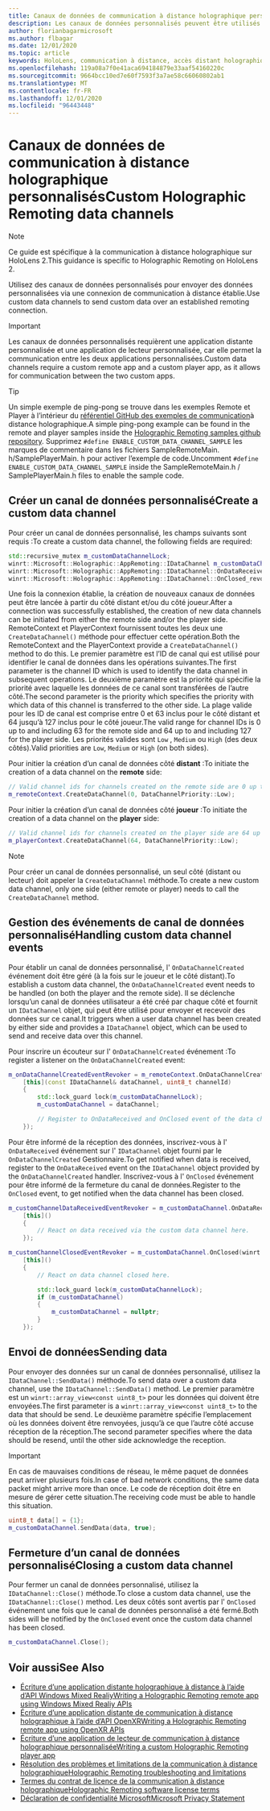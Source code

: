 ```yaml
---
title: Canaux de données de communication à distance holographique personnalisés
description: Les canaux de données personnalisés peuvent être utilisés pour envoyer des données utilisateur sur la connexion de communication à distance holographique déjà établie.
author: florianbagarmicrosoft
ms.author: flbagar
ms.date: 12/01/2020
ms.topic: article
keywords: HoloLens, communication à distance, accès distant holographique, casque de réalité mixte, casque Windows Mixed Reality, casque de réalité virtuelle, canaux de données
ms.openlocfilehash: 119a08a7f0e41aca694184879e33aaf54160220c
ms.sourcegitcommit: 9664bcc10ed7e60f7593f3a7ae58c66060802ab1
ms.translationtype: MT
ms.contentlocale: fr-FR
ms.lasthandoff: 12/01/2020
ms.locfileid: "96443448"
---
```

# <a name="custom-holographic-remoting-data-channels"></a><span data-ttu-id="b7a89-104">Canaux de données de communication à distance holographique personnalisés</span><span class="sxs-lookup"><span data-stu-id="b7a89-104">Custom Holographic Remoting data channels</span></span>

>[!NOTE]
><span data-ttu-id="b7a89-105">Ce guide est spécifique à la communication à distance holographique sur HoloLens 2.</span><span class="sxs-lookup"><span data-stu-id="b7a89-105">This guidance is specific to Holographic Remoting on HoloLens 2.</span></span>

<span data-ttu-id="b7a89-106">Utilisez des canaux de données personnalisés pour envoyer des données personnalisées via une connexion de communication à distance établie.</span><span class="sxs-lookup"><span data-stu-id="b7a89-106">Use custom data channels to send custom data over an established remoting connection.</span></span>

>[!IMPORTANT]
><span data-ttu-id="b7a89-107">Les canaux de données personnalisés requièrent une application distante personnalisée et une application de lecteur personnalisée, car elle permet la communication entre les deux applications personnalisées.</span><span class="sxs-lookup"><span data-stu-id="b7a89-107">Custom data channels require a custom remote app and a custom player app, as it allows for communication between the two custom apps.</span></span>

>[!TIP]
><span data-ttu-id="b7a89-108">Un simple exemple de ping-pong se trouve dans les exemples Remote et Player à l’intérieur du [référentiel GitHub des exemples de communication](https://github.com/microsoft/MixedReality-HolographicRemoting-Samples)à distance holographique.</span><span class="sxs-lookup"><span data-stu-id="b7a89-108">A simple ping-pong example can be found in the remote and player samples inside the [Holographic Remoting samples github repository](https://github.com/microsoft/MixedReality-HolographicRemoting-Samples).</span></span> <span data-ttu-id="b7a89-109">Supprimez ```#define ENABLE_CUSTOM_DATA_CHANNEL_SAMPLE``` les marques de commentaire dans les fichiers SampleRemoteMain. h/SamplePlayerMain. h pour activer l’exemple de code.</span><span class="sxs-lookup"><span data-stu-id="b7a89-109">Uncomment ```#define ENABLE_CUSTOM_DATA_CHANNEL_SAMPLE``` inside the SampleRemoteMain.h / SamplePlayerMain.h files to enable the sample code.</span></span>


## <a name="create-a-custom-data-channel"></a><span data-ttu-id="b7a89-110">Créer un canal de données personnalisé</span><span class="sxs-lookup"><span data-stu-id="b7a89-110">Create a custom data channel</span></span>


<span data-ttu-id="b7a89-111">Pour créer un canal de données personnalisé, les champs suivants sont requis :</span><span class="sxs-lookup"><span data-stu-id="b7a89-111">To create a custom data channel, the following fields are required:</span></span>
```cpp
std::recursive_mutex m_customDataChannelLock;
winrt::Microsoft::Holographic::AppRemoting::IDataChannel m_customDataChannel = nullptr;
winrt::Microsoft::Holographic::AppRemoting::IDataChannel::OnDataReceived_revoker m_customChannelDataReceivedEventRevoker;
winrt::Microsoft::Holographic::AppRemoting::IDataChannel::OnClosed_revoker m_customChannelClosedEventRevoker;
```

<span data-ttu-id="b7a89-112">Une fois la connexion établie, la création de nouveaux canaux de données peut être lancée à partir du côté distant et/ou du côté joueur.</span><span class="sxs-lookup"><span data-stu-id="b7a89-112">After a connection was successfully established, the creation of new data channels can be initiated from either the remote side and/or the player side.</span></span> <span data-ttu-id="b7a89-113">RemoteContext et PlayerContext fournissent toutes les deux une ```CreateDataChannel()``` méthode pour effectuer cette opération.</span><span class="sxs-lookup"><span data-stu-id="b7a89-113">Both the RemoteContext and the PlayerContext provide a ```CreateDataChannel()``` method to do this.</span></span> <span data-ttu-id="b7a89-114">Le premier paramètre est l’ID de canal qui est utilisé pour identifier le canal de données dans les opérations suivantes.</span><span class="sxs-lookup"><span data-stu-id="b7a89-114">The first parameter is the channel ID which is used to identify the data channel in subsequent operations.</span></span> <span data-ttu-id="b7a89-115">Le deuxième paramètre est la priorité qui spécifie la priorité avec laquelle les données de ce canal sont transférées de l’autre côté.</span><span class="sxs-lookup"><span data-stu-id="b7a89-115">The second parameter is the priority which specifies the priority with which data of this channel is transferred to the other side.</span></span> <span data-ttu-id="b7a89-116">La plage valide pour les ID de canal est comprise entre 0 et 63 inclus pour le côté distant et 64 jusqu’à 127 inclus pour le côté joueur.</span><span class="sxs-lookup"><span data-stu-id="b7a89-116">The valid range for channel IDs is 0 up to and including 63 for the remote side and 64 up to and including 127 for the player side.</span></span> <span data-ttu-id="b7a89-117">Les priorités valides sont ```Low``` , ```Medium``` ou ```High``` (des deux côtés).</span><span class="sxs-lookup"><span data-stu-id="b7a89-117">Valid priorities are ```Low```, ```Medium``` or ```High``` (on both sides).</span></span>

<span data-ttu-id="b7a89-118">Pour initier la création d’un canal de données côté **distant** :</span><span class="sxs-lookup"><span data-stu-id="b7a89-118">To initiate the creation of a data channel on the **remote** side:</span></span>
```cpp
// Valid channel ids for channels created on the remote side are 0 up to and including 63
m_remoteContext.CreateDataChannel(0, DataChannelPriority::Low);
```

<span data-ttu-id="b7a89-119">Pour initier la création d’un canal de données côté **joueur** :</span><span class="sxs-lookup"><span data-stu-id="b7a89-119">To initiate the creation of a data channel on the **player** side:</span></span>
```cpp
// Valid channel ids for channels created on the player side are 64 up to and including 127
m_playerContext.CreateDataChannel(64, DataChannelPriority::Low);
```

>[!NOTE]
><span data-ttu-id="b7a89-120">Pour créer un canal de données personnalisé, un seul côté (distant ou lecteur) doit appeler la ```CreateDataChannel``` méthode.</span><span class="sxs-lookup"><span data-stu-id="b7a89-120">To create a new custom data channel, only one side (either remote or player) needs to call the ```CreateDataChannel``` method.</span></span>

## <a name="handling-custom-data-channel-events"></a><span data-ttu-id="b7a89-121">Gestion des événements de canal de données personnalisé</span><span class="sxs-lookup"><span data-stu-id="b7a89-121">Handling custom data channel events</span></span>

<span data-ttu-id="b7a89-122">Pour établir un canal de données personnalisé, l' ```OnDataChannelCreated``` événement doit être géré (à la fois sur le joueur et le côté distant).</span><span class="sxs-lookup"><span data-stu-id="b7a89-122">To establish a custom data channel, the ```OnDataChannelCreated``` event needs to be handled (on both the player and the remote side).</span></span> <span data-ttu-id="b7a89-123">Il se déclenche lorsqu’un canal de données utilisateur a été créé par chaque côté et fournit un ```IDataChannel``` objet, qui peut être utilisé pour envoyer et recevoir des données sur ce canal.</span><span class="sxs-lookup"><span data-stu-id="b7a89-123">It triggers when a user data channel has been created by either side and provides a ```IDataChannel``` object, which can be used to send and receive data over this channel.</span></span>

<span data-ttu-id="b7a89-124">Pour inscrire un écouteur sur l' ```OnDataChannelCreated``` événement :</span><span class="sxs-lookup"><span data-stu-id="b7a89-124">To register a listener on the ```OnDataChannelCreated``` event:</span></span>
```cpp
m_onDataChannelCreatedEventRevoker = m_remoteContext.OnDataChannelCreated(winrt::auto_revoke,
    [this](const IDataChannel& dataChannel, uint8_t channelId)
    {
        std::lock_guard lock(m_customDataChannelLock);
        m_customDataChannel = dataChannel;

        // Register to OnDataReceived and OnClosed event of the data channel here, see below...
    });
```

<span data-ttu-id="b7a89-125">Pour être informé de la réception des données, inscrivez-vous à l' ```OnDataReceived``` événement sur l' ```IDataChannel``` objet fourni par le ```OnDataChannelCreated``` Gestionnaire.</span><span class="sxs-lookup"><span data-stu-id="b7a89-125">To get notified when data is received, register to the ```OnDataReceived``` event on the ```IDataChannel``` object provided by the ```OnDataChannelCreated``` handler.</span></span> <span data-ttu-id="b7a89-126">Inscrivez-vous à l' ```OnClosed``` événement pour être informé de la fermeture du canal de données.</span><span class="sxs-lookup"><span data-stu-id="b7a89-126">Register to the ```OnClosed``` event, to get notified when the data channel has been closed.</span></span>

```cpp
m_customChannelDataReceivedEventRevoker = m_customDataChannel.OnDataReceived(winrt::auto_revoke, 
    [this]()
    {
        // React on data received via the custom data channel here.
    });

m_customChannelClosedEventRevoker = m_customDataChannel.OnClosed(winrt::auto_revoke,
    [this]()
    {
        // React on data channel closed here.

        std::lock_guard lock(m_customDataChannelLock);
        if (m_customDataChannel)
        {
            m_customDataChannel = nullptr;
        }
    });
```

## <a name="sending-data"></a><span data-ttu-id="b7a89-127">Envoi de données</span><span class="sxs-lookup"><span data-stu-id="b7a89-127">Sending data</span></span>

<span data-ttu-id="b7a89-128">Pour envoyer des données sur un canal de données personnalisé, utilisez la ```IDataChannel::SendData()``` méthode.</span><span class="sxs-lookup"><span data-stu-id="b7a89-128">To send data over a custom data channel, use the ```IDataChannel::SendData()``` method.</span></span> <span data-ttu-id="b7a89-129">Le premier paramètre est un ```winrt::array_view<const uint8_t>``` pour les données qui doivent être envoyées.</span><span class="sxs-lookup"><span data-stu-id="b7a89-129">The first parameter is a ```winrt::array_view<const uint8_t>``` to the data that should be send.</span></span> <span data-ttu-id="b7a89-130">Le deuxième paramètre spécifie l’emplacement où les données doivent être renvoyées, jusqu’à ce que l’autre côté accuse réception de la réception.</span><span class="sxs-lookup"><span data-stu-id="b7a89-130">The second parameter specifies where the data should be resend, until the other side acknowledge the reception.</span></span> 

>[!IMPORTANT]
><span data-ttu-id="b7a89-131">En cas de mauvaises conditions de réseau, le même paquet de données peut arriver plusieurs fois.</span><span class="sxs-lookup"><span data-stu-id="b7a89-131">In case of bad network conditions, the same data packet might arrive more than once.</span></span> <span data-ttu-id="b7a89-132">Le code de réception doit être en mesure de gérer cette situation.</span><span class="sxs-lookup"><span data-stu-id="b7a89-132">The receiving code must be able to handle this situation.</span></span>

```cpp
uint8_t data[] = {1};
m_customDataChannel.SendData(data, true);
```

## <a name="closing-a-custom-data-channel"></a><span data-ttu-id="b7a89-133">Fermeture d’un canal de données personnalisé</span><span class="sxs-lookup"><span data-stu-id="b7a89-133">Closing a custom data channel</span></span>

<span data-ttu-id="b7a89-134">Pour fermer un canal de données personnalisé, utilisez la ```IDataChannel::Close()``` méthode.</span><span class="sxs-lookup"><span data-stu-id="b7a89-134">To close a custom data channel, use the ```IDataChannel::Close()``` method.</span></span> <span data-ttu-id="b7a89-135">Les deux côtés sont avertis par l' ```OnClosed``` événement une fois que le canal de données personnalisé a été fermé.</span><span class="sxs-lookup"><span data-stu-id="b7a89-135">Both sides will be notified by the ```OnClosed``` event once the custom data channel has been closed.</span></span>

```cpp
m_customDataChannel.Close();
```

## <a name="see-also"></a><span data-ttu-id="b7a89-136">Voir aussi</span><span class="sxs-lookup"><span data-stu-id="b7a89-136">See Also</span></span>
* [<span data-ttu-id="b7a89-137">Écriture d’une application distante holographique à distance à l’aide d’API Windows Mixed Realiy</span><span class="sxs-lookup"><span data-stu-id="b7a89-137">Writing a Holographic Remoting remote app using Windows Mixed Realiy APIs</span></span>](holographic-remoting-create-remote-wmr.md)
* [<span data-ttu-id="b7a89-138">Écriture d’une application distante de communication à distance holographique à l’aide d’API OpenXR</span><span class="sxs-lookup"><span data-stu-id="b7a89-138">Writing a Holographic Remoting remote app using OpenXR APIs</span></span>](holographic-remoting-create-remote-openxr.md)
* [<span data-ttu-id="b7a89-139">Écriture d’une application de lecteur de communication à distance holographique personnalisée</span><span class="sxs-lookup"><span data-stu-id="b7a89-139">Writing a custom Holographic Remoting player app</span></span>](holographic-remoting-create-player.md)
* [<span data-ttu-id="b7a89-140">Résolution des problèmes et limitations de la communication à distance holographique</span><span class="sxs-lookup"><span data-stu-id="b7a89-140">Holographic Remoting troubleshooting and limitations</span></span>](holographic-remoting-troubleshooting.md)
* [<span data-ttu-id="b7a89-141">Termes du contrat de licence de la communication à distance holographique</span><span class="sxs-lookup"><span data-stu-id="b7a89-141">Holographic Remoting software license terms</span></span>](https://docs.microsoft.com//legal/mixed-reality/microsoft-holographic-remoting-software-license-terms)
* [<span data-ttu-id="b7a89-142">Déclaration de confidentialité Microsoft</span><span class="sxs-lookup"><span data-stu-id="b7a89-142">Microsoft Privacy Statement</span></span>](https://go.microsoft.com/fwlink/?LinkId=521839)
